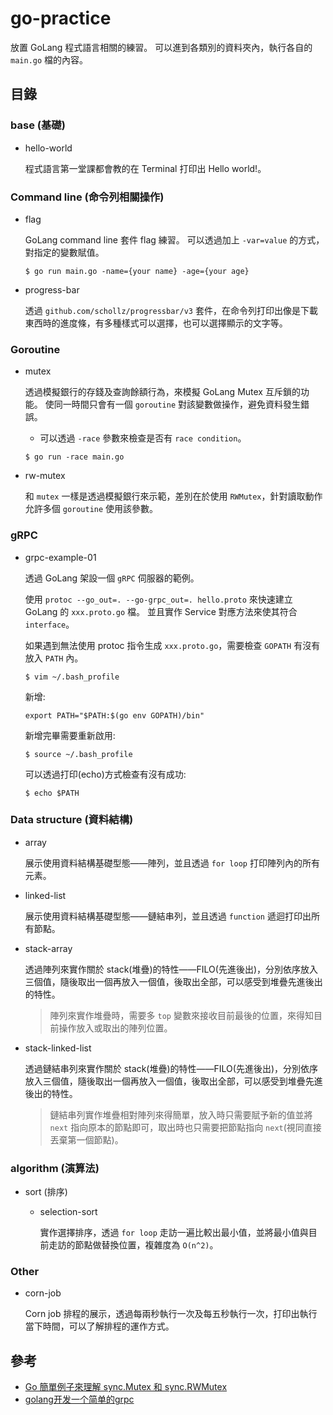 # go-practice

放置 GoLang 程式語言相關的練習。
可以進到各類別的資料夾內，執行各自的 `main.go` 檔的內容。

## 目錄

### base (基礎)

- hello-world

    程式語言第一堂課都會教的在 Terminal 打印出 Hello world!。

### Command line (命令列相關操作)

- flag

    GoLang command line 套件 flag 練習。
    可以透過加上 `-var=value` 的方式，對指定的變數賦值。

    ```
    $ go run main.go -name={your name} -age={your age}
    ```

- progress-bar

    透過 `github.com/schollz/progressbar/v3` 套件，在命令列打印出像是下載東西時的進度條，有多種樣式可以選擇，也可以選擇顯示的文字等。

### Goroutine

- mutex

    透過模擬銀行的存錢及查詢餘額行為，來模擬 GoLang Mutex 互斥鎖的功能。
    使同一時間只會有一個 `goroutine` 對該變數做操作，避免資料發生錯誤。

    * 可以透過 `-race` 參數來檢查是否有 `race condition`。

    ```
    $ go run -race main.go
    ```

- rw-mutex

    和 `mutex` 一樣是透過模擬銀行來示範，差別在於使用 `RWMutex`，針對讀取動作允許多個 `goroutine` 使用該參數。

### gRPC

- grpc-example-01

    透過 GoLang 架設一個 `gRPC` 伺服器的範例。

    使用 `protoc --go_out=. --go-grpc_out=. hello.proto` 來快速建立 GoLang 的 `xxx.proto.go` 檔。
    並且實作 Service 對應方法來使其符合 `interface`。

    如果遇到無法使用 protoc 指令生成 `xxx.proto.go`，需要檢查 `GOPATH` 有沒有放入 `PATH` 內。
    
    ```
    $ vim ~/.bash_profile
    ```

    新增:
    ```
    export PATH="$PATH:$(go env GOPATH)/bin"
    ```

    新增完畢需要重新啟用:
    ```
    $ source ~/.bash_profile
    ```

    可以透過打印(echo)方式檢查有沒有成功:
    ```
    $ echo $PATH
    ```

### Data structure (資料結構)

- array

    展示使用資料結構基礎型態——陣列，並且透過 `for loop` 打印陣列內的所有元素。

- linked-list

    展示使用資料結構基礎型態——鏈結串列，並且透過 `function` 遞迴打印出所有節點。

- stack-array

    透過陣列來實作關於 stack(堆疊)的特性——FILO(先進後出)，分別依序放入三個值，隨後取出一個再放入一個值，後取出全部，可以感受到堆疊先進後出的特性。

    > 陣列來實作堆疊時，需要多 `top` 變數來接收目前最後的位置，來得知目前操作放入或取出的陣列位置。

- stack-linked-list

    透過鏈結串列來實作關於 stack(堆疊)的特性——FILO(先進後出)，分別依序放入三個值，隨後取出一個再放入一個值，後取出全部，可以感受到堆疊先進後出的特性。

    > 鏈結串列實作堆疊相對陣列來得簡單，放入時只需要賦予新的值並將 `next` 指向原本的節點即可，取出時也只需要把節點指向 `next`(視同直接丟棄第一個節點)。

### algorithm (演算法)

- sort (排序)

    - selection-sort

        實作選擇排序，透過 `for loop` 走訪一遍比較出最小值，並將最小值與目前走訪的節點做替換位置，複雜度為 `O(n^2)`。

### Other

- corn-job

    Corn job 排程的展示，透過每兩秒執行一次及每五秒執行一次，打印出執行當下時間，可以了解排程的運作方式。

## 參考

- [Go 簡單例子來理解 sync.Mutex 和 sync.RWMutex](https://clouding.city/go/mutex-rwmutex/)
- [golang开发一个简单的grpc](https://waterflow.link/articles/1665674508275)
